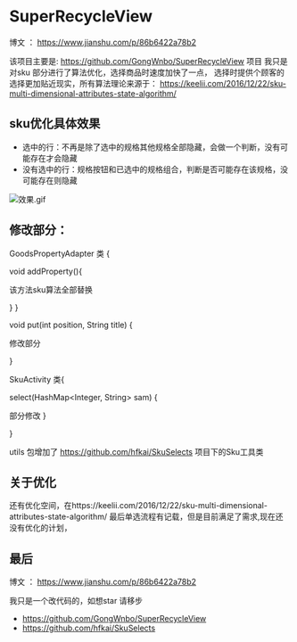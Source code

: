 # SuperRecycleView
博文 ： https://www.jianshu.com/p/86b6422a78b2

该项目主要是: https://github.com/GongWnbo/SuperRecycleView 项目
我只是对sku 部分进行了算法优化，选择商品时速度加快了一点，
选择时提供个顾客的选择更加贴近现实，所有算法理论来源于：
https://keelii.com/2016/12/22/sku-multi-dimensional-attributes-state-algorithm/
## sku优化具体效果
+ 选中的行：不再是除了选中的规格其他规格全部隐藏，会做一个判断，没有可能存在才会隐藏
+ 没有选中的行：规格按钮和已选中的规格组合，判断是否可能存在该规格，没可能存在则隐藏

![效果.gif](https://upload-images.jianshu.io/upload_images/11024618-1de60ede01dca802.gif?imageMogr2/auto-orient/strip)
## 修改部分：

  GoodsPropertyAdapter 类 {

  void addProperty(){

  该方法sku算法全部替换

  }
  }

  void put(int position, String title) {

  修改部分

  }


  SkuActivity 类{

  select(HashMap<Integer, String> sam) {

   部分修改
   }

  }


  utils 包增加了 https://github.com/hfkai/SkuSelects 项目下的Sku工具类

## 关于优化
  还有优化空间，在https://keelii.com/2016/12/22/sku-multi-dimensional-attributes-state-algorithm/
最后单选流程有记载，但是目前满足了需求,现在还没有优化的计划，

## 最后

博文 ： https://www.jianshu.com/p/86b6422a78b2

我只是一个改代码的，如想star 请移步
+ https://github.com/GongWnbo/SuperRecycleView
+ https://github.com/hfkai/SkuSelects



